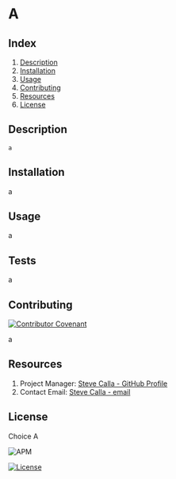 # A 

## Index

1. [Description](#description)
2. [Installation](#installation)
3. [Usage](#usage)
4. [Contributing](#contributing)
5. [Resources](#resources)
6. [License](#license)

## Description

```
a 
```

## Installation

a

## Usage

a

## Tests

a

## Contributing
[![Contributor Covenant](https://img.shields.io/badge/Contributor%20Covenant-2.1-4baaaa.svg)](code_of_conduct.md)

a

## Resources

1. Project Manager: [Steve Calla - GitHub Profile](https://github.com/a)
2. Contact Email: [Steve Calla - email](a)

## License

Choice A

![APM](https://img.shields.io/apm/l/NPM)

[![License](https://img.shields.io/badge/License-Apache_2.0-blue.svg)](https://opensource.org/licenses/Apache-2.0)